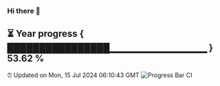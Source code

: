 ### Hi there 👋
⏳ Year progress { ████████████████▁▁▁▁▁▁▁▁▁▁▁▁▁▁ } 53.62 %
---
⏰ Updated on Mon, 15 Jul 2024 06:10:43 GMT
![Progress Bar CI](https://github.com/Moyi321/Moyi321/workflows/Progress%20Bar%20CI/badge.svg)
